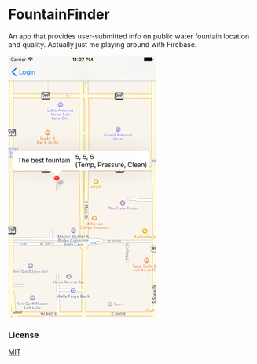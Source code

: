 FountainFinder
==============

An app that provides user-submitted info on public water fountain location and quality.
Actually just me playing around with Firebase.

<img width="300" src="https://raw.githubusercontent.com/sphippen/fountainfinder/master/fountain.png" />

### License
[MIT](https://github.com/sphippen/fountainfinder/blob/master/LICENSE)

